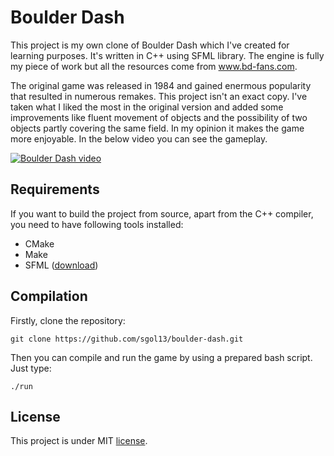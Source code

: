# Boulder Dash
This project is my own clone of Boulder Dash which I've created for learning purposes. It's written in C++ using SFML library. The engine is fully my piece of work but all the resources come from www.bd-fans.com. 

The original game was released in 1984 and gained enermous popularity that resulted in numerous remakes. This project isn't an exact copy. I've taken what I liked the most in the original version and added some improvements like fluent movement of objects and the possibility of two objects partly covering the same field. In my opinion it makes the game more enjoyable. In the below video you can see the gameplay.

[![Boulder Dash video](https://img.youtube.com/vi/LvDFsZE7p5g/hqdefault.jpg)](https://www.youtube.com/watch?v=LvDFsZE7p5g)

## Requirements
If you want to build the project from source, apart from the C++ compiler, you need to have following tools installed:
* CMake
* Make
* SFML ([download](https://www.sfml-dev.org/download/sfml/2.5.1/))

## Compilation
Firstly, clone the repository:

```
git clone https://github.com/sgol13/boulder-dash.git
```

Then you can compile and run the game by using a prepared bash script. Just type:
```
./run
```

## License
This project is under MIT [license](LICENSE).
